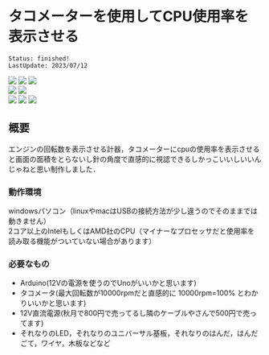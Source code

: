 # タコメーターを使用してCPU使用率を表示させる
    Status: finished!  
    LastUpdate: 2023/07/12  

<img src="https://img.shields.io/badge/licence-masuda-green"> <img src="https://img.shields.io/badge/university-CIT-green"> <img src="https://img.shields.io/badge/undergraduate-Computer%20Science-green">  
<img src="https://img.shields.io/badge/Arduino-blue"> <img src="https://img.shields.io/badge/Tachometer-blue">   
<img src="https://img.shields.io/badge/c-yellow"> <img src="https://img.shields.io/badge/Python-yellow"> <img src="https://img.shields.io/badge/WiredLogic-yellow">  

## 概要
エンジンの回転数を表示させる計器，タコメーターにcpuの使用率を表示させると画面の面積をとらないし針の角度で直感的に視認できるしかっこいいしいいんじゃねと思い制作しました．  

  
### 動作環境
windowsパソコン（linuxやmacはUSBの接続方法が少し違うのでそのままでは動きません）  
2コア以上のIntelもしくはAMD社のCPU（マイナーなプロセッサだと使用率を読み取る機能がついていない場合があります）  
    
### 必要なもの
- Arduino(12Vの電源を使うのでUnoがいいかと思います)
- タコメータ(最大回転数が10000rpmだと直感的に 10000rpm=100% とわかりいいかと思います)
- 12V直流電源(秋月で800円で売ってるし隣のケーブルやさんで500円で売ってます)
- それなりのLED，それなりのユニバーサル基板，それなりのはんだ，はんだごて，ワイヤ，木板などなど

